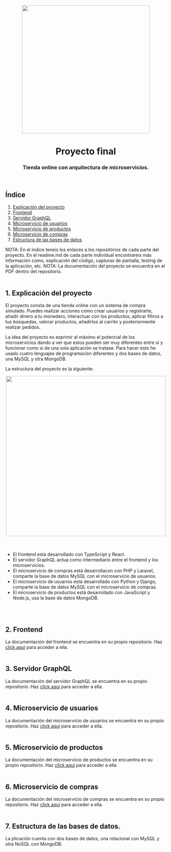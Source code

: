 <div id="header" align="center">
    <img src="https://user-images.githubusercontent.com/103594582/216783649-ccad0d96-8ca3-466f-bab8-bcf2a0e14b21.png" width="400" />
</div>

<div align="center">
    <h1> Proyecto final </h1>
    <h3> Tienda online con arquitectura de microservicios. </h3>
</div>
<br/>

## Índice
<ol>
    <li><a href="#1">Explicación del proyecto</a></li>
    <li><a href="https://github.com/GonzaloRando03/GonzaloShop_Frontend">Frontend</a></li>
    <li><a href="https://github.com/GonzaloRando03/GonzaloShop_ServerGraphQL">Servidor GraphQL</a></li>
    <li><a href="https://github.com/GonzaloRando03/GonzaloShop_User_Microservice">Microservicio de usuarios</a></li>
    <li><a href="https://github.com/GonzaloRando03/GonzaloShop_Product_Microservice">Microservicio de productos</a></li>
    <li><a href="https://github.com/GonzaloRando03/GonzaloShop_Buy_Microservice">Microservicio de compras</a></li>
    <li><a href="">Estructura de las bases de datos</a></li>
</ol>
NOTA: En el índice teneis los enlaces a los repositórios de cada parte del proyecto. En el readme.md de cada parte individual encontrareis más información como, explicación del código, capturas de pantalla, testing de la aplicación, etc.
NOTA: La documentación del proyecto se encuentra en el PDF dentro del repositorio.
<br/><br/>

<h2 id="1">1. Explicación del proyecto</h2>

El proyecto consta de una tienda online con un sistema de compra simulado. Puedes realizar acciones como crear usuarios y registrarte, añadir dinero a tu monedero, interactuar con los productos, aplicar filtros a tus búsquedas, valorar productos, añadirlos al carrito y posteriormente realizar pedidos.

La idea del proyecto es exprimir al máximo el potencial de los microservicios dando a ver que estos pueden ser muy diferentes entre sí y funcionar como si de una sola aplicación se tratase. Para hacer esto he usado cuatro lenguajes de programación diferentes y dos bases de datos, una MySQL y otra MongoDB.

La estructura del proyecto es la siguiente:
<br/>
<div align="center">
    <img src="https://user-images.githubusercontent.com/103594582/216785043-ef330fc5-06b0-4c79-bc43-aafa104bc950.png" width="500" />
</div>
<br/>
<br/>

   - El frontend está desarrollado con TypeScript y React.
   - El servidor GraphQL actua como intermediario entre el frontend y los microservicios.
   - El microservicio de compras está desarrollacon con PHP y Laravel, comparte la base de datos MySQL con el microservicio de usuarios.
   - El microservicio de usuarios está desarrollado con Python y Django, comparte la base de datos MySQL con el microservicio de compras.
   - El microservicio de productos está desarrollado con JavaScript y Node.js, usa la base de datos MongoDB.
  
   <br/>
   <br/>
   
<h2 id="2">2. Frontend</h2>
La documentación del frontend se encuentra en su propio repositorio. Haz <a href="https://github.com/GonzaloRando03/GonzaloShop_Frontend">click aquí</a> para acceder a ella.

<br/>
<br/>

<h2 id="3">3. Servidor GraphQL</h2>
La documentación del servidor GraphQL se encuentra en su propio repositorio. Haz <a href="https://github.com/GonzaloRando03/GonzaloShop_ServerGraphQL">click aquí</a> para acceder a ella.

<br/>
<br/>

<h2 id="4">4. Microservicio de usuarios</h2>
La documentación del microservicio de usuarios se encuentra en su propio repositorio. Haz <a href="https://github.com/GonzaloRando03/GonzaloShop_User_Microservice">click aquí</a> para acceder a ella.

<br/>
<br/>

<h2 id="5">5. Microservicio de productos</h2>
La documentación del microservicio de productos se encuentra en su propio repositorio. Haz <a href="https://github.com/GonzaloRando03/GonzaloShop_Product_Microservice">click aquí</a> para acceder a ella.

<br/>
<br/>

<h2 id="6">6. Microservicio de compras</h2>
La documentación del microservicio de compras se encuentra en su propio repositorio. Haz <a href="https://github.com/GonzaloRando03/GonzaloShop_Buy_Microservice">click aquí</a> para acceder a ella.

<br/>
<br/>

<h2 id="7">7. Estructura de las bases de datos.</h2>
La plicación cuenta con dos bases de datos, una relacional con MySQL y otra NoSQL con MongoDB.
